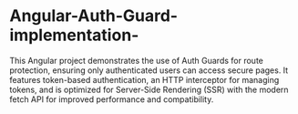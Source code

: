 # Angular-Auth-Guard-implementation-
This Angular project demonstrates the use of Auth Guards for route protection, ensuring only authenticated users can access secure pages. It features token-based authentication, an HTTP interceptor for managing tokens, and is optimized for Server-Side Rendering (SSR) with the modern fetch API for improved performance and compatibility.
